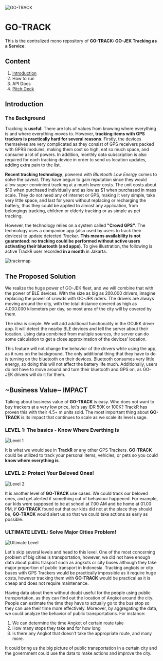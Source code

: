 ![GO-TRACK](https://cloud.githubusercontent.com/assets/7076809/24319534/6ebf845c-1151-11e7-81a4-051efbdc0068.png)

# GO-TRACK
This is the centralized mono repository of **GO-TRACK: GO-JEK Tracking as a Service**.

## Content
1. [Introduction](#introduction)
2. How to run
3. API Docs
4. [Pitch Deck](PITCHDECK.pdf)

## Introduction

### The Background
Tracking is **useful**. There are lots of values from knowing where everything is and where everything moves to. However, **tracking items with GPS trackers is practically hard for several reasons**. Firstly, the devices themselves are very complicated as they consist of GPS receivers packed with GPRS modules, making them cost so high, eat so much space, and consume a lot of powers. In addition, monthly data subscription is also required for each tracking device in order to send us location updates, adding extra pain to the list. 

**Recent tracking technology**, powered with *Bluetooth Low Energy* comes to solve the caveat. They have begun to gain reputation since they would allow super convinient tracking at a much lower costs. The unit costs about $10 when purchased individually and as low as $1 when purchased in mass scale. They do not need any of internet or GPS, making it very simple, take very little space, and last for years without replacing or recharging the battery, thus they could be applied to almost any application, from belongings tracking, children or elderly tracking or as simple as pet tracking.

However, the technology relies on a system called **"Crowd GPS"**. The technology uses a companion app (also used by users to track their devices) to update detected *Tracker*. **This means availability is not guaranteed: no tracking could be performed without active users activating their bluetooth (and apps)**. To give illustration, the following is active TrackR user recorded **in a month** in Jakarta.

![trackrmap](https://cloud.githubusercontent.com/assets/7076809/24319670/113f0c86-1155-11e7-875b-337cfd1ed9f0.png)

## The Proposed Solution
We realize the huge power of GO-JEK fleet, and we will combine that with the power of BLE devices. With the size as big as 200.000 drivers, imagine replacing the power of crowds with GO-JEK riders. The drivers are always moving around the city, with the total distance covered as high as 4.000.000 kilometers per day, so most area of the city will by covered by them.

The idea is simple. We will add additional functionality in the GOJEK driver app. It will detect the nearby BLE devices and tell the server about their location. Using data combined from multiple sources, the server can do some calculation to get a close approximation of the devices' location.

This feature will not change the behavior of the drivers while using the app, as it runs on the background. The only additional thing that they have to do is turning on the bluetooth on their devices. Bluetooth consumes very little energy, so doing this will not affect the battery life much. Additionally, users do not have to move around and turn their bluetooth and GPS on, as GO-JEK drivers will do it for them. 

## ~Business Value~ IMPACT
Talking about business value of **GO-TRACK** is easy. Who does not want to buy trackers at a very low price, let's say IDR 50K or 100K? TrackR has proven this with their 4.5+ m units sold. The most important thing about **GO-TRACK** is its impact that continues to scale as we scale its level usage.

### LEVEL 1: The basics - Know Where Everthing Is
![Level 1](https://cloud.githubusercontent.com/assets/7076809/24320129/8856f048-1161-11e7-8a25-fde8ed6af3d7.png)

It is what we would see in **TrackR** or any other GPS Trackers. **GO-TRACK** could be utilized to track your personal items, vehicles, or pets so you could **know where everything is**.

### LEVEL 2: Protect Your Beloved Ones!
![Level 2](https://cloud.githubusercontent.com/assets/7076809/24320144/01bd592c-1162-11e7-9fe2-0fbab3b5ac0a.png)

It is another level of **GO-TRACK** use cases. We could track our beloved ones, and get alerted if something out of behaviour happened. For example, our kids were supposed to be at school at 7.00 AM and be home at 01.00 PM, if **GO-TRACK** found out that our kids did not at the place they should be, **GO-TRACK** would alert us so that we could take actions as early as possible.

### ULTIMATE LEVEL: Solve Major Cities Problem!
![Ultimate Level](https://cloud.githubusercontent.com/assets/7076809/24320172/a74b57a4-1162-11e7-9fdb-28e288acd029.png)

Let's skip several levels and head to this level. One of the most concerning problem of big cities is transportation, however, we did not have enough data about public trasport such as angkots or city buses although they take major proportion of public transport in Indonesia. Tracking angkots or city buses with GPS Trackers would be practically impossible as it require huge costs, however tracking them with **GO-TRACK** would be practical as it is cheap and does not require maintenance.

Having data about them without doubt useful for the people using public transportation, as they can find out the location of Angkot around the city. People can estimate the time they have to actually go to the bus stop so they can use their time more effectively. Moreover, by aggregating the data, we could analyze the behavior of public transportations. For instance: 

1. We can determine the time Angkot of certain route take
2. How many stops they take and for how long
3. Is there any Angkot that doesn't take the appropriate route, and many more.

It could bring us the big picture of public transportation in a certain city and the government could use the data to make actions and improve the city.
